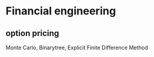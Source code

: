 Financial engineering
===
option pricing
---
Monte Carlo, Binarytree, Explicit Finite Difference Method
